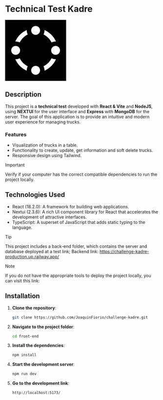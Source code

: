 # Technical Test Kadre

![Project Logo](./front-end/src/assets/images/logo.jpeg)

## Description

This project is a **technical test** developed with **React & Vite** and **NodeJS**, using **NEXTUI** for the user interface and **Express** with **MongoDB** for the server. The goal of this application is to provide an intuitive and modern user experience for managing trucks.

### Features

- Visualization of trucks in a table.
- Functionality to create, update, get information and soft delete trucks.
- Responsive design using Tailwind.

> [!IMPORTANT] 
> Verify if your computer has the correct compatible dependencies to run the project locally.

## Technologies Used

- React (18.2.0): A framework for building web applications.
- Nextui (2.3.6): A rich UI component library for React that accelerates the development of attractive interfaces.
- TypeScript: A superset of JavaScript that adds static typing to the language.

> [!TIP]
> This project includes a back-end folder, which contains the server and database deployed at a test link; Backend link: https://challenge-kadre-production.up.railway.app/

> [!NOTE] 
> If you do not have the appropriate tools to deploy the project locally, you can visit this link: 

## Installation

1. **Clone the repository**:

   ```bash
   git clone https://github.com/JoaquinFiorio/challenge-kadre.git


2. **Navigate to the project folder**:

   ```bash
   cd front-end

3. **Install the dependencies**:

   ```bash
   npm install

4. **Start the development server**:

   ```bash
   npm run dev

5. **Go to the development link**:

   ```bash
   http://localhost:5173/
